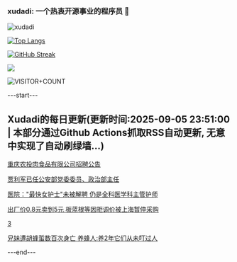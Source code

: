 ### xudadi: 一个热衷开源事业的程序员 👋

![xudadi](https://github-readme-stats-git-masterorgs-github-readme-stats-team.vercel.app/api?username=xudadi)

[![Top Langs](https://github-readme-stats.vercel.app/api/top-langs/?username=xudadi)](https://github.com/anuraghazra/github-readme-stats)

[![GitHub Streak](https://streak-stats.demolab.com?user=xudadi&locale=zh_Hans)](https://git.io/streak-stats)

![](https://raw.githubusercontent.com/xudadi/xudadi/main/assets/github-contribution-grid-snake.svg)

![VISITOR+COUNT](https://komarev.com/ghpvc/?username=xudadi&label=VISITOR+COUNT)


---start---

## Xudadi的每日更新(更新时间:2025-09-05 23:51:00 | 本部分通过Github Actions抓取RSS自动更新, 无意中实现了自动刷绿墙...)

[重庆农投肉食品有限公司招聘公告](https://www.gongkaoleida.com/article/2605990)

[贾利军已任公安部党委委员、政治部主任](https://m.163.com/news/article/K8NG2AUM0512D3VJ.html)

[医院："最快女护士"未被解聘 仍是全科医学科主管护师](https://m.163.com/news/article/K8N67AI70514BE2Q.html)

[出厂价0.8元卖到5元 板蓝根等因拒调价被上海暂停采购](https://m.163.com/news/article/K8N800SG0512D03F.html)

[3](https://m.163.com/touch/news/sub/domestic)

[兄妹遭胡蜂蜇数百次身亡 养蜂人:养2年它们从未叮过人](https://m.163.com/news/article/K8MHFE9U0514R9P4.html)

---end---
